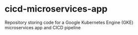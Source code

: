 # cicd-microservices-app
Repository storing code for a Google Kubernetes Engine (GKE) microservices app and CICD pipeline
